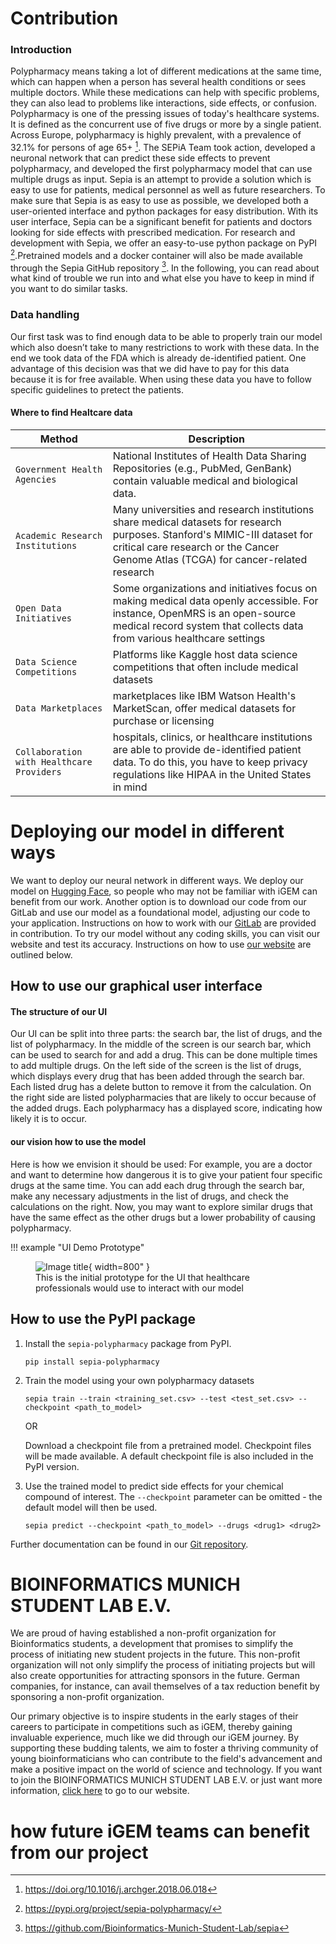 
# Contribution

### Introduction
Polypharmacy means taking a lot of different medications at the same time, which can happen when a person has several health conditions or sees multiple doctors. While these medications can help with specific problems, they can also lead to problems like interactions, side effects, or confusion. Polypharmacy is one of the pressing issues of today's healthcare systems. It is defined as the concurrent use of five drugs or more by a single patient. Across Europe, polypharmacy is highly prevalent, with a prevalence of 32.1% for persons of age 65+ [^1]. The SEPiA Team took action, developed a neuronal network that can predict these side effects to prevent polypharmacy, and developed the first polypharmacy model that can use multiple drugs as input. Sepia is an attempt to provide a solution which is easy to use for patients, medical personnel as well as future researchers. To make sure that Sepia is as easy to use as possible, we developed both a user-oriented interface and python packages for easy distribution. With its user interface, Sepia can be a significant benefit for patients and doctors looking for side effects with prescribed medication. For research and development with Sepia, we offer an easy-to-use python package on PyPI [^2].Pretrained models and a docker container will also be made available through the Sepia GitHub repository [^3]. In the following, you can read about what kind of trouble we run into and what else you have to keep in mind if you want to do similar tasks.

### Data handling 
Our first task was to find enough data to be able to properly train our model which also doesn’t take to many restrictions to work with these data. In the end we took data of the FDA which is already de-identified patient. One advantage of this decision was that we did have to pay for this data because it is for free available. When using these data you have to follow specific guidelines to pretect the patients.

#### Where to find Healtcare data
| Method      | Description                          |
| ----------- | ------------------------------------ |
| `Government Health Agencies`| National Institutes of Health Data Sharing Repositories (e.g., PubMed, GenBank) contain valuable medical and biological data.|
| `Academic Research Institutions`| Many universities and research institutions share medical datasets for research purposes. Stanford's MIMIC-III dataset for critical care research or the Cancer Genome Atlas (TCGA) for cancer-related research|
| `Open Data Initiatives`| Some organizations and initiatives focus on making medical data openly accessible. For instance, OpenMRS is an open-source medical record system that collects data from various healthcare settings |
| `Data Science Competitions`| Platforms like Kaggle host data science competitions that often include medical datasets |
| `Data Marketplaces`| marketplaces like IBM Watson Health's MarketScan, offer medical datasets for purchase or licensing |
| `Collaboration with Healthcare Providers`| hospitals, clinics, or healthcare institutions are able to provide de-identified patient data. To do this, you have to keep privacy regulations like HIPAA in the United States in mind|

# Deploying our model in different ways 
We want to deploy our neural network in different ways. We deploy our model on [Hugging Face](https://huggingface.co/BioinformaticsMunichStudentLab), so people who may not be familiar with iGEM can benefit from our work. Another option is to download our code from our GitLab and use our model as a foundational model, adjusting our code to your application. Instructions on how to work with our [GitLab](https://gitlab.igem.org/2023/software-tools/munichbioinformatics) are provided in contribution. To try our model without any coding skills, you can visit our website and test its accuracy. Instructions on how to use [our website](http://sepia.bmsl.org/) are outlined below.

## How to use our graphical user interface 
#### The structure of our UI 
Our UI can be split into three parts: the search bar, the list of drugs, and the list of polypharmacy.
In the middle of the screen is our search bar, which can be used to search for and add a drug. This can be done multiple times to add multiple drugs. On the left side of the screen is the list of drugs, which displays every drug that has been added through the search bar. Each listed drug has a delete button to remove it from the calculation. On the right side are listed polypharmacies that are likely to occur because of the added drugs. Each polypharmacy has a displayed score, indicating how likely it is to occur.
#### our vision how to use the model
Here is how we envision it should be used: For example, you are a doctor and want to determine how dangerous it is to give your patient four specific drugs at the same time. You can add each drug through the search bar, make any necessary adjustments in the list of drugs, and check the calculations on the right. Now, you may want to explore similar drugs that have the same effect as the other drugs but a lower probability of causing polypharmacy.

!!! example "UI Demo Prototype"
    <figure markdown>
        ![Image title](https://static.igem.wiki/teams/5016/wiki/ui-demo-1.jpeg){ width=800" }
    <figcaption>This is the initial prototype for the UI that healthcare professionals would use to interact with our model</figcaption>
    </figure>

## How to use the PyPI package
1. Install the `sepia-polypharmacy` package from PyPI.
    ```shell
    pip install sepia-polypharmacy
    ```

2. Train the model using your own polypharmacy datasets
    
    ```shell
    sepia train --train <training_set.csv> --test <test_set.csv> --checkpoint <path_to_model>
    ```
   
    OR

    Download a checkpoint file from a pretrained model.
    Checkpoint files will be made available. A default checkpoint file is also included in the PyPI version.


3. Use the trained model to predict side effects for your chemical compound of interest. The `--checkpoint` parameter can be omitted - the default model will then be used.
   ```shell
   sepia predict --checkpoint <path_to_model> --drugs <drug1> <drug2>
   ```

Further documentation can be found in our [Git repository](https://github.com/Bioinformatics-Munich-Student-Lab/sepia).

# BIOINFORMATICS MUNICH STUDENT LAB E.V.
We are proud of having established a non-profit organization for Bioinformatics students, a development that promises to simplify the process of initiating new student projects in the future. This non-profit organization will not only simplify the process of initiating projects but will also create opportunities for attracting sponsors in the future. German companies, for instance, can avail themselves of a tax reduction benefit by sponsoring a non-profit organization.

Our primary objective is to inspire students in the early stages of their careers to participate in competitions such as iGEM, thereby gaining invaluable experience, much like we did through our iGEM journey. By supporting these budding talents, we aim to foster a thriving community of young bioinformaticians who can contribute to the field's advancement and make a positive impact on the world of science and technology.
If you want to join the BIOINFORMATICS MUNICH STUDENT LAB E.V. or just want more information, [click here](https://bmsl.org/) to go to our website.

# how future iGEM teams can benefit from our project 

[^1]: https://doi.org/10.1016/j.archger.2018.06.018

[^2]: https://pypi.org/project/sepia-polypharmacy/

[^3]: https://github.com/Bioinformatics-Munich-Student-Lab/sepia

